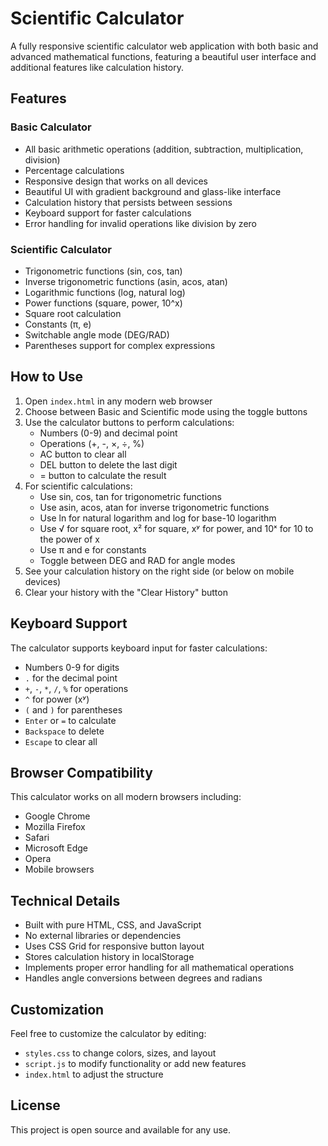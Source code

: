 # Scientific Calculator

A fully responsive scientific calculator web application with both basic and advanced mathematical functions, featuring a beautiful user interface and additional features like calculation history.

## Features

### Basic Calculator
- All basic arithmetic operations (addition, subtraction, multiplication, division)
- Percentage calculations
- Responsive design that works on all devices
- Beautiful UI with gradient background and glass-like interface
- Calculation history that persists between sessions
- Keyboard support for faster calculations
- Error handling for invalid operations like division by zero

### Scientific Calculator
- Trigonometric functions (sin, cos, tan)
- Inverse trigonometric functions (asin, acos, atan)
- Logarithmic functions (log, natural log)
- Power functions (square, power, 10^x)
- Square root calculation
- Constants (π, e)
- Switchable angle mode (DEG/RAD)
- Parentheses support for complex expressions

## How to Use

1. Open `index.html` in any modern web browser
2. Choose between Basic and Scientific mode using the toggle buttons
3. Use the calculator buttons to perform calculations:
   - Numbers (0-9) and decimal point
   - Operations (+, -, ×, ÷, %)
   - AC button to clear all
   - DEL button to delete the last digit
   - = button to calculate the result
4. For scientific calculations:
   - Use sin, cos, tan for trigonometric functions
   - Use asin, acos, atan for inverse trigonometric functions
   - Use ln for natural logarithm and log for base-10 logarithm
   - Use √ for square root, x² for square, xʸ for power, and 10ˣ for 10 to the power of x
   - Use π and e for constants
   - Toggle between DEG and RAD for angle modes
5. See your calculation history on the right side (or below on mobile devices)
6. Clear your history with the "Clear History" button

## Keyboard Support

The calculator supports keyboard input for faster calculations:

- Numbers 0-9 for digits
- `.` for the decimal point
- `+`, `-`, `*`, `/`, `%` for operations
- `^` for power (xʸ)
- `(` and `)` for parentheses
- `Enter` or `=` to calculate
- `Backspace` to delete
- `Escape` to clear all

## Browser Compatibility

This calculator works on all modern browsers including:
- Google Chrome
- Mozilla Firefox
- Safari
- Microsoft Edge
- Opera
- Mobile browsers

## Technical Details

- Built with pure HTML, CSS, and JavaScript
- No external libraries or dependencies
- Uses CSS Grid for responsive button layout
- Stores calculation history in localStorage
- Implements proper error handling for all mathematical operations
- Handles angle conversions between degrees and radians

## Customization

Feel free to customize the calculator by editing:

- `styles.css` to change colors, sizes, and layout
- `script.js` to modify functionality or add new features
- `index.html` to adjust the structure

## License

This project is open source and available for any use. 
